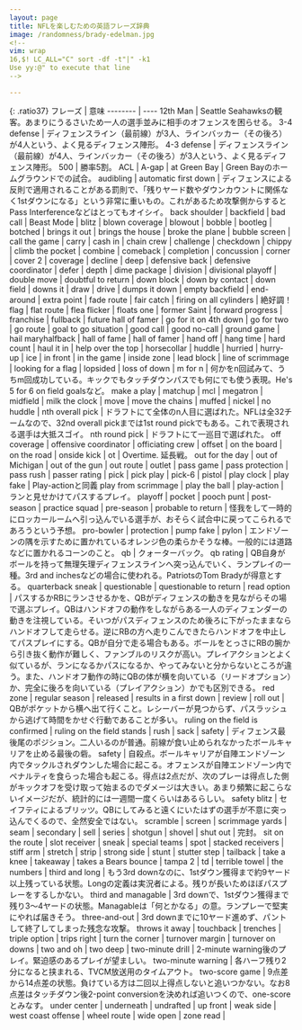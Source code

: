 ```yaml
---
layout: page
title: NFLを楽しむための英語フレーズ辞典
image: /randomness/brady-edelman.jpg
<!-- 
vim: wrap
16,$! LC_ALL="C" sort -df -t"|" -k1
Use yy:@" to execute that line
-->

---
```


{: .ratio37}
フレーズ                         | 意味
--------                         | ----
12th Man                         | Seattle Seahawksの観客。あまりにうるさいため一人の選手並みに相手のオフェンスを困らせる。
3-4 defense                      | ディフェンスライン（最前線）が3人、ラインバッカー（その後ろ）が4人という、よく見るディフェンス陣形。
4-3 defense                      | ディフェンスライン（最前線）が4人、ラインバッカー（その後ろ）が3人という、よく見るディフェンス陣形。
500                              | 勝率5割。
ACL                              |
A-gap                            |
at Green Bay                     | Green Bayのホームグラウンドでの試合。
audibling                        |
automatic first down             | ディフェンスによる反則で適用されることがある罰則で、「残りヤード数やダウンカウントに関係なく1stダウンになる」という非常に重いもの。これがあるため攻撃側からするとPass Interferenceなどはとってもオイシイ。
back shoulder                    |
backfield                        |
bad call                         |
Beast Mode                       |
blitz                            |
blown coverage                   |
blowout                          |
bobble                           |
bootleg                          |
botched                          |
brings it out                    |
brings the house                 |
broke the plane                  |
bubble screen                    |
call the game                    |
carry                            |
cash in                          |
chain crew                       |
challenge                        |
checkdown                        |
chippy                           |
climb the pocket                 |
combine                          |
comeback                         |
completion                       |
concussion                       |
corner                           |
cover 2                          |
coverage                         |
decline                          |
deep                             |
defensive back                   |
defensive coordinator            |
defer                            |
depth                            |
dime package                     |
division                         |
divisional playoff               |
double move                      |
doubtful to return               |
down block                       |
down by contact                  |
down field                       |
downs it                         |
draw                             |
drive                            |
dumps it down                    |
empty backfield                  |
end-around                       |
extra point                      |
fade route                       |
fair catch                       |
firing on all cylinders          | 絶好調！
flag                             |
flat route                       |
flea flicker                     |
floats one                       |
former Saint                     |
forward progress                 |
franchise                        |
fullback                         |
future hall of famer             |
go for it on 4th down            |
go for two                       |
go route                         |
goal to go situation             |
good call                        |
good no-call                     |
ground game                      |
hail maryhalfback                |
hall of fame                     |
hall of famer                    |
hand off                         |
hang time                        |
hard count                       |
haul it in                       |
help over the top                |
horsecollar                      |
huddle                           |
hurried                          |
hurry-up                         |
ice                              |
in front                         |
in the game                      |
inside zone                      |
lead block                       |
line of scrimmage                |
looking for a flag               |
lopsided                         |
loss of down                     |
m for n                          | 何かをn回試みて、うちm回成功している。キックでもタッチダウンパスでも何にでも使う表現。He's 5 for 6 on field goalsなど。
make a play                      |
matchup                          |
mcl                              |
megatron                         |
midfield                         |
milk the clock                   |
move                             |
move the chains                  |
muffed                           |
nickel                           |
no huddle                        |
nth overall pick                 | ドラフトにて全体のn人目に選ばれた。NFLは全32チームなので、32nd overall pickまでは1st round pickでもある。これで表現される選手は大抵スゴイ。
nth round pick                   | ドラフトにて一巡目で選ばれた。
off coverage                     |
offensive coordinator            |
officiating crew                 |
offset                           |
on the board                     |
on the road                      |
onside kick                      |
ot                               | Overtime. 延長戦。
out for the day                  |
out of Michigan                  |
out of the gun                   |
out route                        |
outlet                           |
pass game                        |
pass protection                  |
pass rush                        |
passer rating                    |
pick                             |
pick play                        |
pick-6                           |
pistol                           |
play clock                       |
play fake                        | Play-actionと同義
play from scrimmage              | 
play the ball                    |
play-action                      | ランと見せかけてパスするプレイ。
playoff                          |
pocket                           |
pooch punt                       |
post-season                      |
practice squad                   |
pre-season                       |
probable to return               | 怪我をして一時的にロッカールームへ引っ込んでいる選手が、おそらく試合中に戻ってこられるであろうという予想。
pro-bowler                       |
protection                       |
pump fake                        |
pylon                            | エンドゾーンの隅を示すために置かれているオレンジ色の柔らかそうな棒。一般的には道路などに置かれるコーンのこと。
qb                               | クォーターバック。
qb rating                        | QB自身がボールを持って無理矢理ディフェンスラインへ突っ込んでいく、ランプレイの一種。3rd and inchesなどの場合に使われる。PatriotsのTom Bradyが得意とする。
quarterback sneak                | 
questionable                     |
questionable to return           |
read option                      | パスするかRBにランさせるかを、QBがディフェンスの動きを見ながらその場で選ぶプレイ。QBはハンドオフの動作をしながらある一人のディフェンダーの動きを注視している。そいつがパスディフェンスのため後ろに下がったままならハンドオフして走らせる。逆にRBの方へ走りこんできたらハンドオフを中止してパスプレイにする。QBが自分で走る場合もある。ボールをとっさにRBの腕から引き抜く動作が難しく、ファンブルのリスクが高い。プレイアクションとよく似ているが、ランになるかパスになるか、やってみないと分からないところが違う。また、ハンドオフ動作の時にQBの体が横を向いている（リードオプション）か、完全に後ろを向いている（プレイアクション）かでも区別できる。
red zone                         |
regular season                   |
released                         |
results in a first down          |
review                           |
roll out                         | QBがポケットから横へ出て行くこと。レシーバーが見つからず、パスラッシュから逃げて時間をかせぐ行動であることが多い。
ruling on the field is confirmed |
ruling on the field stands       |
rush                             |
sack                             |
safety                           | ディフェンス最後尾のポジション。二人いるのが普通。前線が食い止められなかったボールキャリアを止める最後の砦。
safety                           | 自殺点。ボールキャリアが自陣エンドゾーン内でタックルされダウンした場合に起こる。オフェンスが自陣エンドゾーン内でペナルティを食らった場合も起こる。得点は2点だが、次のプレーは得点した側がキックオフを受け取って始まるのでダメージは大きい。あまり頻繁に起こらないイメージだが、統計的には一週間一度くらいはあるらしい。
safety blitz                     | セイフティによるブリッツ。QBにしてみると遠くにいたはずの選手が不意に突っ込んでくるので、全然安全ではない。
scramble                         |
screen                           |
scrimmage yards                  |
seam                             |
secondary                        |
sell                             |
series                           |
shotgun                          |
shovel                           |
shut out                         | 完封。
sit on the route                 |
slot receiver                    |
sneak                            |
special teams                    |
spot                             | 
stacked receivers                |
stiff arm                        |
stretch                          |
strip                            |
strong side                      |
stunt                            |
stutter step                     |
tailback                         |
take a knee                      |
takeaway                         |
takes a Bears bounce             |
tampa 2                          |
td                               |
terrible towel                   |
the numbers                      |
third and long                   | もう3rd downなのに、1stダウン獲得まで約9ヤード以上残っている状態。Longの定義は実況者による。残りが長いためほぼパスプレーをするしかない。
third and managable              | 3rd downで、1stダウン獲得まで残り3〜4ヤードの状態。Managableは「何とかなる」の意。ランプレーで堅実にやれば届きそう。
three-and-out                    | 3rd downまでに10ヤード進めず、パントして終了してしまった残念な攻撃。
throws it away                   |
touchback                        |
trenches                         |
triple option                    |
trips right                      |
turn the corner                  |
turnover margin                  |
turnover on downs                |
two and oh                       |
two deep                         |
two-minute drill                 | 2-minute warning後のプレイ。緊迫感のあるプレイが望ましい。
two-minute warning               | 各ハーフ残り2分になると挟まれる、TVCM放送用のタイムアウト。
two-score game                   | 9点差から14点差の状態。負けている方は二回以上得点しないと追いつかない。なお8点差はタッチダウン後2-point conversionを決めれば追いつくので、one-scoreとみなす。
under center                     |
underneath                       |
undrafted                        |
up front                         |
weak side                        |
west coast offense               |
wheel route                      |
wide open                        |
zone read                        |
